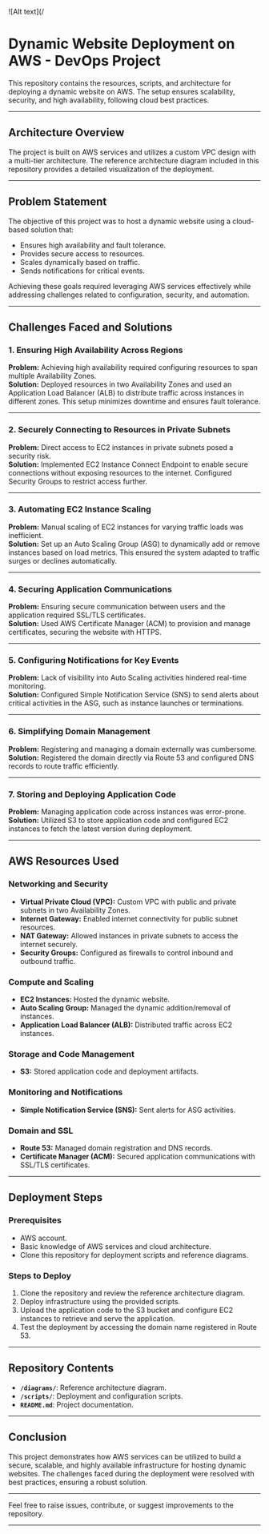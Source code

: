 ![Alt text](/

# Dynamic Website Deployment on AWS - DevOps Project

This repository contains the resources, scripts, and architecture for deploying a dynamic website on AWS. The setup ensures scalability, security, and high availability, following cloud best practices.

---

## **Architecture Overview**

The project is built on AWS services and utilizes a custom VPC design with a multi-tier architecture. The reference architecture diagram included in this repository provides a detailed visualization of the deployment.

---

## **Problem Statement**

The objective of this project was to host a dynamic website using a cloud-based solution that:  
- Ensures high availability and fault tolerance.  
- Provides secure access to resources.  
- Scales dynamically based on traffic.  
- Sends notifications for critical events.  

Achieving these goals required leveraging AWS services effectively while addressing challenges related to configuration, security, and automation.

---

## **Challenges Faced and Solutions**

### **1. Ensuring High Availability Across Regions**  
**Problem:** Achieving high availability required configuring resources to span multiple Availability Zones.  
**Solution:** Deployed resources in two Availability Zones and used an Application Load Balancer (ALB) to distribute traffic across instances in different zones. This setup minimizes downtime and ensures fault tolerance.

---

### **2. Securely Connecting to Resources in Private Subnets**  
**Problem:** Direct access to EC2 instances in private subnets posed a security risk.  
**Solution:** Implemented EC2 Instance Connect Endpoint to enable secure connections without exposing resources to the internet. Configured Security Groups to restrict access further.

---

### **3. Automating EC2 Instance Scaling**  
**Problem:** Manual scaling of EC2 instances for varying traffic loads was inefficient.  
**Solution:** Set up an Auto Scaling Group (ASG) to dynamically add or remove instances based on load metrics. This ensured the system adapted to traffic surges or declines automatically.

---

### **4. Securing Application Communications**  
**Problem:** Ensuring secure communication between users and the application required SSL/TLS certificates.  
**Solution:** Used AWS Certificate Manager (ACM) to provision and manage certificates, securing the website with HTTPS.

---

### **5. Configuring Notifications for Key Events**  
**Problem:** Lack of visibility into Auto Scaling activities hindered real-time monitoring.  
**Solution:** Configured Simple Notification Service (SNS) to send alerts about critical activities in the ASG, such as instance launches or terminations.

---

### **6. Simplifying Domain Management**  
**Problem:** Registering and managing a domain externally was cumbersome.  
**Solution:** Registered the domain directly via Route 53 and configured DNS records to route traffic efficiently.

---

### **7. Storing and Deploying Application Code**  
**Problem:** Managing application code across instances was error-prone.  
**Solution:** Utilized S3 to store application code and configured EC2 instances to fetch the latest version during deployment.

---

## **AWS Resources Used**

### **Networking and Security**
- **Virtual Private Cloud (VPC):** Custom VPC with public and private subnets in two Availability Zones.  
- **Internet Gateway:** Enabled internet connectivity for public subnet resources.  
- **NAT Gateway:** Allowed instances in private subnets to access the internet securely.  
- **Security Groups:** Configured as firewalls to control inbound and outbound traffic.  

### **Compute and Scaling**
- **EC2 Instances:** Hosted the dynamic website.  
- **Auto Scaling Group:** Managed the dynamic addition/removal of instances.  
- **Application Load Balancer (ALB):** Distributed traffic across EC2 instances.  

### **Storage and Code Management**
- **S3:** Stored application code and deployment artifacts.

### **Monitoring and Notifications**
- **Simple Notification Service (SNS):** Sent alerts for ASG activities.  

### **Domain and SSL**
- **Route 53:** Managed domain registration and DNS records.  
- **Certificate Manager (ACM):** Secured application communications with SSL/TLS certificates.

---

## **Deployment Steps**

### **Prerequisites**
- AWS account.
- Basic knowledge of AWS services and cloud architecture.
- Clone this repository for deployment scripts and reference diagrams.

### **Steps to Deploy**
1. Clone the repository and review the reference architecture diagram.  
2. Deploy infrastructure using the provided scripts.  
3. Upload the application code to the S3 bucket and configure EC2 instances to retrieve and serve the application.  
4. Test the deployment by accessing the domain name registered in Route 53.

---

## **Repository Contents**

- **`/diagrams/`**: Reference architecture diagram.  
- **`/scripts/`**: Deployment and configuration scripts.  
- **`README.md`**: Project documentation.  

---

## **Conclusion**

This project demonstrates how AWS services can be utilized to build a secure, scalable, and highly available infrastructure for hosting dynamic websites. The challenges faced during the deployment were resolved with best practices, ensuring a robust solution.

---

Feel free to raise issues, contribute, or suggest improvements to the repository.

--- 
